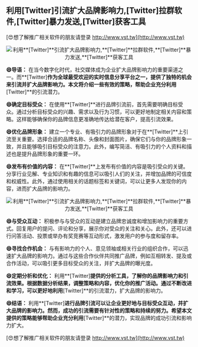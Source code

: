 ## **利用**[Twitter]**引流扩大品牌影响力,**[Twitter]**拉群软件,**[Twitter]**暴力发送,**[Twitter]**获客工具**

[😍想了解推广相关软件的朋友请登录 http://www.vst.tw](http://www.vst.tw)

 <center><img src="https://vst.tw/MP4/tuiguang/png/1.png" alt="利用**[Twitter]**引流扩大品牌影响力,**[Twitter]**拉群软件,**[Twitter]**暴力发送,**[Twitter]**获客工具"></center>

**😄导语：**
在当今数字化时代，社交媒体成为企业扩大品牌影响力的重要渠道之一。而**[Twitter]**作为全球最受欢迎的实时信息分享平台之一，提供了独特的机会来引流并扩大品牌影响力。本文将介绍一些有效的策略，帮助企业充分利用**[Twitter]**的引流潜力。

**😄确定目标受众：**
在使用**[Twitter]**进行品牌引流前，首先需要明确目标受众。通过分析目标受众的兴趣、需求以及行为习惯，可以更好地制定相关内容和策略。这样能够确保你的品牌信息更准确地传达给潜在客户，提高引流效果。

**😄优化品牌形象：**
建立一个专业、有吸引力的品牌形象对于在**[Twitter]**上引流至关重要。选择合适的品牌名称、头像和封面图片，确保它们与你的品牌形象一致，并且能够吸引目标受众的注意力。此外，编写简洁、有吸引力的个人资料和描述也是提升品牌形象的重要一环。

**😄发布有价值的内容：**
在**[Twitter]**上发布有价值的内容是吸引受众的关键。分享行业见解、专业知识和有趣的信息可以吸引人们的关注，并增加品牌的可信度和权威性。此外，通过使用相关的话题标签和关键词，可以让更多人发现你的内容，进而扩大品牌的影响力。

 <center><img src="https://vst.tw/MP4/tuiguang/png/0.png" alt="利用**[Twitter]**引流扩大品牌影响力,**[Twitter]**拉群软件,**[Twitter]**暴力发送,**[Twitter]**获客工具"></center>

**😄与受众互动：**
积极参与与受众的互动是建立品牌忠诚度和增加影响力的重要方式。回复用户的提问、评论和分享，展示你对受众的关注和关心。此外，还可以进行问答活动、投票或举办有奖竞赛等互动形式，激发用户的参与度和留存率。

**😄寻找合作机会：**
与有影响力的个人、意见领袖或相关行业的组织合作，可以迅速扩大品牌的影响力。通过与这些合作伙伴共同推广品牌，例如互相转发、提及或合作活动，可以吸引更多目标受众的关注，并扩大品牌的曝光度。

**😄定期分析和优化：**
利用**[Twitter]**提供的分析工具，了解你的品牌影响力和引流效果。根据数据分析结果，调整策略和内容，优化你的推广活动。通过不断改进和学习，可以更好地利用**[Twitter]**的引流潜力，扩大品牌的影响力。

**😄结语：**
利用**[Twitter]**进行品牌引流可以让企业更好地与目标受众互动，并扩大品牌的影响力。然而，成功的引流需要有针对性的策略和持续的努力。希望本文提供的策略能够帮助企业充分利用**[Twitter]**的潜力，实现品牌的成功引流和影响力扩大。

[😍想了解推广相关软件的朋友请登录 http://www.vst.tw](http://www.vst.tw)




